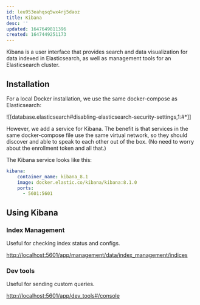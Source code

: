 ```yaml
---
id: leu953eahqsq5wx4rj5daoz
title: Kibana
desc: ''
updated: 1647649811396
created: 1647449251173
---
```


Kibana is a user interface that provides search and data visualization for data indexed in Elasticsearch, as well as management tools for an Elasticsearch cluster.

## Installation

For a local Docker installation, we use the same docker-compose as Elasticsearch:

![[database.elasticsearch#disabling-elasticsearch-security-settings,1:#*]]

However, we add a service for Kibana. The benefit is that services in the same docker-compose file use the same virtual network, so they should discover and able to speak to each other out of the box. (No need to worry about the enrollment token and all that.)

The Kibana service looks like this:

``` yml
kibana:
    container_name: kibana_8.1
    image: docker.elastic.co/kibana/kibana:8.1.0
    ports:
      - 5601:5601
```

## Using Kibana

### Index Management

Useful for checking index status and configs.

<http://localhost:5601/app/management/data/index_management/indices>

### Dev tools

Useful for sending custom queries.

<http://localhost:5601/app/dev_tools#/console>